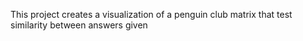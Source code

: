 This project creates a visualization of a penguin club matrix that test similarity between answers given
